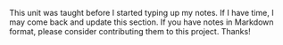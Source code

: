 This unit was taught before I started typing up my notes. If I have time, I may come back and update this section. If you have notes in Markdown format, please consider contributing them to this project. Thanks!